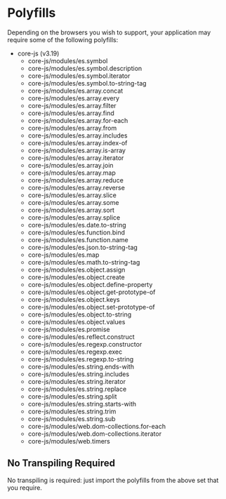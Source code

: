 # Polyfills

Depending on the browsers you wish to support, your application may require some of the following polyfills:

- core-js (v3.19)
  - core-js/modules/es.symbol
  - core-js/modules/es.symbol.description
  - core-js/modules/es.symbol.iterator
  - core-js/modules/es.symbol.to-string-tag
  - core-js/modules/es.array.concat
  - core-js/modules/es.array.every
  - core-js/modules/es.array.filter
  - core-js/modules/es.array.find
  - core-js/modules/es.array.for-each
  - core-js/modules/es.array.from
  - core-js/modules/es.array.includes
  - core-js/modules/es.array.index-of
  - core-js/modules/es.array.is-array
  - core-js/modules/es.array.iterator
  - core-js/modules/es.array.join
  - core-js/modules/es.array.map
  - core-js/modules/es.array.reduce
  - core-js/modules/es.array.reverse
  - core-js/modules/es.array.slice
  - core-js/modules/es.array.some
  - core-js/modules/es.array.sort
  - core-js/modules/es.array.splice
  - core-js/modules/es.date.to-string
  - core-js/modules/es.function.bind
  - core-js/modules/es.function.name
  - core-js/modules/es.json.to-string-tag
  - core-js/modules/es.map
  - core-js/modules/es.math.to-string-tag
  - core-js/modules/es.object.assign
  - core-js/modules/es.object.create
  - core-js/modules/es.object.define-property
  - core-js/modules/es.object.get-prototype-of
  - core-js/modules/es.object.keys
  - core-js/modules/es.object.set-prototype-of
  - core-js/modules/es.object.to-string
  - core-js/modules/es.object.values
  - core-js/modules/es.promise
  - core-js/modules/es.reflect.construct
  - core-js/modules/es.regexp.constructor
  - core-js/modules/es.regexp.exec
  - core-js/modules/es.regexp.to-string
  - core-js/modules/es.string.ends-with
  - core-js/modules/es.string.includes
  - core-js/modules/es.string.iterator
  - core-js/modules/es.string.replace
  - core-js/modules/es.string.split
  - core-js/modules/es.string.starts-with
  - core-js/modules/es.string.trim
  - core-js/modules/es.string.sub
  - core-js/modules/web.dom-collections.for-each
  - core-js/modules/web.dom-collections.iterator
  - core-js/modules/web.timers

## No Transpiling Required

No transpiling is required: just import the polyfills from the above set that you require.
